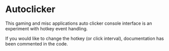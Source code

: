 # Autoclicker

This gaming and misc applications auto clicker console interface is an experiment with hotkey event handling.

If you would like to change the hotkey (or click interval), documentation has been commented in the code.

